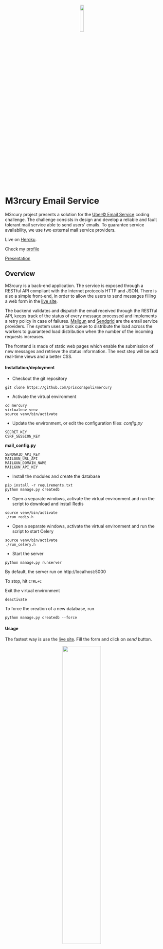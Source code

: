 <p align="center">
  <img src="https://github.com/prisconapoli/mercury/blob/master/app/static/images/logo.png" width="15%"/>
</p>

# M3rcury Email Service

M3rcury project presents a solution for the [Uber© Email Service](https://github.com/uber/coding-challenge-tools/blob/master/coding_challenge.md) coding challenge. The challenge consists in design and develop a reliable and fault tolerant mail service able to
send users' emails. To guarantee service availability, we use two external mail service providers.


Live on [Heroku](https://m3rcury.herokuapp.com).

Check my [profile](http://ie.linkedin.com/in/prisconapoli)

[Presentation](https://github.com/prisconapoli/mercury/ppt/UberCodingChallange.pdf)

## Overview

M3rcury is a back-end application. The service is exposed through a RESTful API compliant with the Internet protocols HTTP and JSON.
There is also a simple front-end, in order to allow the users to send messages filling a web form in the [live site](https://m3rcury.herokuapp.com).

The backend validates and dispatch the email received through the RESTful API, keeps track of the status of every message processed and implements a retry policy in case of failures. [Mailgun](https://sendgrid.com) and [Sendgrid](https://sendgrid.com) are the email service providers.
The system uses a task queue to distribute the load across the workers to guaranteed load distribution when the number of the incoming requests increases.

The frontend is made of static web pages which enable the submission of  new messages and retrieve the status information.
The next step will be add real-time views and a better CSS.

#### Installation/deployment
- Checkout the git repository
```
git clone https://github.com/prisconapoli/mercury
```
- Activate the virtual environment
```
cd mercury
virtualenv venv
source venv/bin/activate
```
- Update the environment, or edit the configuration files:
*config.py*
```
SECRET_KEY
CSRF_SESSION_KEY
```
**mail_config.py**
```
SENDGRID_API_KEY
MAILGUN_URL_API
MAILGUN_DOMAIN_NAME
MAILGUN_API_KEY
```

- Install the modules and create the database
```
pip install -r requirements.txt
python manage.py createdb
```
- Open a separate windows, activate the virtual environment and run the script to download and install Redis
```
source venv/bin/activate
./run_redis.h
```


- Open a separate windows, activate the virtual environment and run the script to start Celery
```
source venv/bin/activate
./run_celery.h
```

- Start the server
```
python manage.py runserver
```

By default, the server run on http://localhost:5000


To stop, hit ```CTRL+C```

Exit the virtual environment
```
deactivate
```

To force the creation of a new database, run
```
python manage.py createdb --force
```

#### Usage
The fastest way is use the [live site](https://m3rcury.herokuapp.com). Fill the form and click on *send* button.

<p align="center">
  <img src="https://github.com/prisconapoli/mercury/blob/master/images/homepage.jpg" width="50%"/>
</p>

If the mail is accepted, the user will be redirect through a new page that contains the links to track your request and the processing status:

<p align="center">
  <img src="https://github.com/prisconapoli/mercury/blob/master/images/accepted.jpg" width="50%"/>
</p>

M3rcury can accept request throught the RESTful API. The examples below use **httpie** as HTTP client( note: the output of the responses have been  truncated, only the relevant content for the discsussion is present):

```
user$  http --json POST https://m3rcury.herokuapp.com/api/v1.0/mails/ sender=mercury@olimpus.com recipient=prisco.napoli@gmail.c
om subject="You made my day\!" content="Hi Prisco,\r\nm3rcury saved my life\!\r\nI use deliver ..."

```
Server response
```
HTTP/1.1 202 ACCEPTED
Location: https://m3rcury.herokuapp.com/api/v1.0/mails/36
MailId: 36
{}

```
In the HTTP header, **Location** contains the url to get the details of the original request
```
user$ http --json GET https://m3rcury.herokuapp.com/api/v1.0/mails/36

```

Server response
```
HTTP/1.1 200 OK
{
    "content": "Hi Prisco,\\r\\nm3rcury saved my life\\!\\r\\nI use deliver ...", 
    "events": "https://m3rcury.herokuapp.com/api/v1.0/mails/36/events/", 
    "recipient": "prisco.napoli@gmail.com", 
    "sender": "mercury@olimpus.com", 
    "subject": "You made my day\\!", 
    "url": "https://m3rcury.herokuapp.com/api/v1.0/mails/36"
}
```

The response contains an url to check the processing status of the request.

```
http --json GET https://m3rcury.herokuapp.com/api/v1.0/mails/36/events/
```
Server response
```
HTTP/1.1 200 OK
{
    "events": [
        "https://m3rcury.herokuapp.com/api/v1.0/mails/36/events/198", 
        "https://m3rcury.herokuapp.com/api/v1.0/mails/36/events/199", 
        "https://m3rcury.herokuapp.com/api/v1.0/mails/36/events/200", 
        "https://m3rcury.herokuapp.com/api/v1.0/mails/36/events/201", 
        "https://m3rcury.herokuapp.com/api/v1.0/mails/36/events/202"
    ], 
    ...
}
```

Checking the last event (id=202), we see the email has been delivered with success (status_code = 202) by *Sendgrid* on *06 Nov 2016 11:39:41 GMT* (created_at=1478432381838607104)

```
user$ http --json GET https://m3rcury.herokuapp.com/api/v1.0/mails/36/events/202
```

Server response
```
HTTP/1.1 200 OK
{
    "blob": "{\"status_code\": 202}", 
    "created_at": 1478432381838607104, 
    "created_by": "Sendgrid:ae2a2271-beb0-4b52-9c8c-4d007a2cd4c4", 
    "event": "DONE", 
    "mail_id": 36
}
```

#### Testing
Make sure that http server is running (```python manage.py runserver```), then open a separate window and run *test_api.py*
```python test_api.py```

#### Coverage test
The application uses the module *coverage* to run coverage test and generate a report

```
coverage run test_api.py
coverage report -m --omit='venv/*,*config.py,test_api.py,*view.py,*views.py'
```

#### Profiling
Run manage.py with the option *profile* to find bottlenecks in the application

``` python manage.py profile ```

#### Shell
Lunch  ```manage.py``` with the option *shell* to have access to a Python shell. Is useful to set up the database, cronjobs, and other command-line tasks that belong outside the web application itself.

```
python manage.py shell
```

#### Improvements
If I had more time, I wish to do the following improvements:

- **email**: add support for cc,bcc, html content, small attachment (e.g. up to 5 MB), jumbo mail (e.g. with dropbox or google drive integration)
- **real-time views**: track the mail status in real-time, monitor the average load of the system, arrival rate, average processing time, spending time in the queue
- **event-driven system**: replace SQLAlchemy and the task queue with a complete publish subscribe solution, e.g. kafka
- **dynamic dispatching**: introduce different classes of requests (e.g.  text only message, with html, small or large attachment,  multiple recipients) and have different pool of workers dedicated to each class
- **retry policy**: define a strategy to allow the user to reprocess a messages accepted by the system but not delivered due a failure of all the mail providers, e.g. bad recipient address

#### Things left out
Due lack of time I didn't create dynamic web pages to track the progress of every request in real time. The idea is collect all the events related to a mail, and show them along with time information and delivery status. It can be done in AJAX and the flask extension Flask-SocketIO.

Moreover, I was unable to add a command in *manage.py* to execute the test, e.g.
```
python manage.py test 
python manage.py test coverage
```
This is a limitation of Flask-Scripts which can't run the test with multithread mode enabled.

#### Service limitation
**Mailgun** requires a list of *Authorized Recipients*. All the emails to *Unknown address* will be discarded.
**Celery + Redis**: the task queue is disabled on Heroku. It was necessary update to a billable plan. User can test it in the development environment running the scripts in two separate windows:
```
    ./run_redis.sh
    ./run_celery.sh
```


##Architecture
I have designed M3rcury with the following goals:
- availability: the service should be accessible across Internet, e.g. RESTful API, HTTP + JSON
- scalability:  should be easy take advantage of additional computational/storage resources, or have many teams of developers that works on different parts of the application
- reliability: define a retry policy in case of failures, handle graceful degradation
- operational friendly: should be easy deploy and monitoring the status of the application
- security: allows connections over https, don't expose private keys

As first step I defined a model for to describe the process of **send an email**:

![alt text][mail_sending_model]

[mail_sending_model]: https://github.com/prisconapoli/mercury/blob/master/images/mail_model.jpg

With this model, I moved towards a scratch description of the components required for each steps:
- validation can be done by the RESTFul API
- a dispatcher can select the mail provider and retry in case of failures
- a task queue can be used to distribute the load, but we need guarantee the built-in persistency
- will be nice have many workers for different mail service providers, hopefully with many accounts

An important goal was design an *observable* system. Basically, it should be possible keep track of every decision taken inside the application, and answer questions like:
- when this email entered the system? How much time taken to delivery it?
- why the email has not been delivered to the recipient? Was a validation failure? Maybe the task queue was down?
- what are the mail providers choosed by the dispatcher to serve a particular message?
- what is the average time spent in the queue?
- what is the fastest mail provider?
- what are the failure rates of the mail providers?

So my decision was include in the API interface the endpoints to store and retrieve the events for a particular message.

#### RESTful API

| HTTP Method | URI                                                             | ACTION                 |
|-------------|-----------------------------------------------------------------|------------------------|
| GET         | http[s]://[hostname]/api/v1.0/                                  | Retrieve the API version and endpoints   |
| GET         | http[s]://[hostname]/api/v1.0/mails/                            | Retrieve the collection of all the email |
| POST        | http[s]://[hostname]/api/v1.0/mails/                            | Create a new mail      |
| GET         | http[s]://[hostname]/api/v1.0/mails/[mail_id]                   | Retrieve a mail        |
| GET         | http[s]://[hostname]/api/v1.0/mails/[mail_id]/events/           | Retrieve the collection of events by email     |
| POST        | http[s]://[hostname]/api/v1.0/mails/[mail_id]/events/           | Create a new event     |
| GET         | http[s]://[hostname]/api/v1.0/mails/[mail_id]/events/[event_id] | Retrieve an event      |


Below the models used in SQLAlchemy to track the mail details and the corresponding events:

#### Mail Model
| field     | description            |
|-----------|------------------------|
| id        | unique identifier      |
| sender    | sender address         |
| recipients | recipients address      |
| subject   | subject of the message |
| content   | message content        |
| events    | link to events         |

#### Event Model
| field      | description                       |
|------------|-----------------------------------|
| id         | unique identifier                 |
| created_at | creation time                     |
| created_by | creator of the event              |
| event      | event description                 |
| mail       | the mail the event refers to      |
| blob       | additional information, e.g. JSON |


### Dispatcher and retry policy
The dispatching mechanism is straightforward. Every request carries a list (called attempts) containing the name of all the mail services that have failed to send the message. An empty list identifies a new request, while a no-empty list identifies a message that has not been dispatched for some reason.
If is a new message, the mail providers is selected randomly and the value is added in attempts. However, if the list is not empty, the dispatcher will try to select a new providers that has not been used in the past.
Every mail service is wrapped around a circuit breaker object, which monitors for failures. In this way, the dispatching will not try
select a broken provider, e.g. network connection, wrong credentials.

If a provider is not available to serve the current request, the dispatcher log a new event 'DISCARDED' and no more attempts are done.

The choice to store with the request also the list of the past attempts has a cost of space and bytes sent over the network, but it allows to have many stateless dispatcher in the application. When something goes wrong, the only thing that a dispatcher has to do is check the 'history' of the request to figure out what was wrong.

### Technology Stack
I investigated different technologies to develop what I had in mind. I ended up to choose Python and the Flask microframework to build this initial version of M3rcury. Flask has the advantage to be easy to learn and largely adopted to build web applications. It is well documented (tons of tutorials, books and videos on-line) and well integrated with a large number of extensions to support typical use cases, e.g. web forms, databases, working queue, caching, test automation.

Below is described the final technology stack:

###### Front-end
- Flask-WTF + Bootstrap + Font Awesome for the web pages
- Flask-Cache for view and function caching

###### Back-end: 
- Flask Microframework
- SQLAlchemy (SQLite for development and testing, Postgres in production) to store mails and events
- Celery + Redis for asynchronous task queue and built-in persistence
- SendGrid + Mailgun as service providers
- Circuit Breaker as service wrapper
- Flask-Cache for view and function caching

###### Testing and Automation:
- Flask-Script extension for automated tasks: database creation, start the service, profiling
- Test automation, coverage tests, reports

###### Deployment
- gunicorn as HTTP Server
- Heroku as public cloud environment

### Additional note
If you wish to have a new feature, collaborate on this project,  or just report a bug, please contact me at [LinkedIn](http://ie.linkedin.com/in/prisconapoli)